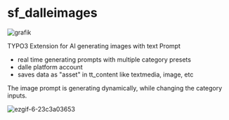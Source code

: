 # sf_dalleimages

![grafik](https://github.com/akaufhold/sf_dalleimages/assets/27824413/b406a578-f56a-4471-ad0b-e059b626ba34)

TYPO3 Extension for AI generating images with text Prompt
- real time generating prompts with multiple category presets
- dalle platform account
- saves data as "asset" in tt_content like textmedia, image, etc

The image prompt is generating dynamically, while changing the category inputs.

![ezgif-6-23c3a03653](https://github.com/akaufhold/sf_dalleimages/assets/27824413/81252f1d-0816-4f20-9384-1900a1144f93)
